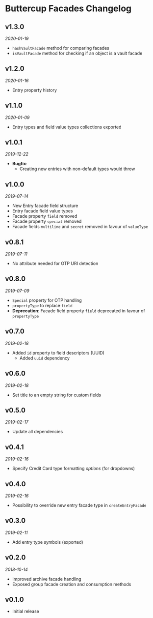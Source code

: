 # Buttercup Facades Changelog

## v1.3.0
_2020-01-19_

 * `hashVaultFacade` method for comparing facades
 * `isVaultFacade` method for checking if an object is a vault facade

## v1.2.0
_2020-01-16_

 * Entry property history

## v1.1.0
_2020-01-09_

 * Entry types and field value types collections exported

## v1.0.1
_2019-12-22_

 * **Bugfix**:
   * Creating new entries with non-default types would throw

## v1.0.0
_2019-07-14_

 * New Entry facade field structure
 * Entry facade field value types
 * Facade property `field` removed
 * Facade property `special` removed
 * Facade fields `multiline` and `secret` removed in favour of `valueType`

## v0.8.1
_2019-07-11_

 * No attribute needed for OTP URI detection

## v0.8.0
_2019-07-09_

 * `Special` property for OTP handling
 * `propertyType` to replace `field`
 * **Deprecation**: Facade field property `field` deprecated in favour of `propertyType`

## v0.7.0
_2019-02-18_

 * Added `id` property to field descriptors (UUID)
   * Added `uuid` dependency

## v0.6.0
_2019-02-18_

 * Set title to an empty string for custom fields

## v0.5.0
_2019-02-17_

 * Update all dependencies

## v0.4.1
_2019-02-16_

 * Specify Credit Card type formatting _options_ (for dropdowns)

## v0.4.0
_2019-02-16_

 * Possibility to override new entry facade type in `createEntryFacade`

## v0.3.0
_2019-02-11_

 * Add entry type symbols (exported)

## v0.2.0
_2018-10-14_

 * Improved archive facade handling
 * Exposed group facade creation and consumption methods

## v0.1.0

 * Initial release

